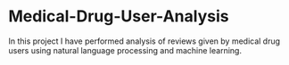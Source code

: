 # Medical-Drug-User-Analysis
In this project I have performed analysis of reviews given by medical drug users using natural language processing and machine learning.

